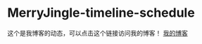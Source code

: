 # MerryJingle-timeline-schedule

这个是我博客的动态，可以点击这个链接访问我的博客！
[我的博客](https://blog.pengfeima.cn/about/)
